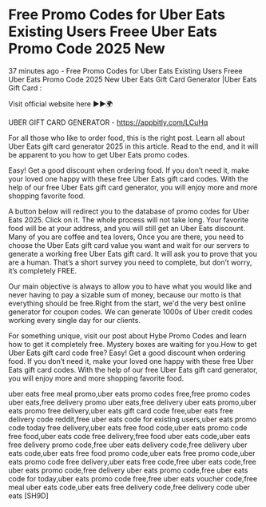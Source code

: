 # Free Promo Codes for Uber Eats Existing Users Freee Uber Eats Promo Code 2025 New

37 minutes ago - Free Promo Codes for Uber Eats Existing Users Freee Uber Eats Promo Code 2025 New Uber Eats Gift Card Generator |Uber Eats Gift Card :

Visit official website here ►►🌍 

UBER GIFT CARD GENERATOR - https://appbitly.com/LCuHq

For all those who like to order food, this is the right post. Learn all about Uber Eats gift card generator 2025 in this article. Read to the end, and it will be apparent to you how to get Uber Eats promo codes.

Easy! Get a good discount when ordering food. If you don’t need it, make your loved one happy with these free Uber Eats gift card codes. With the help of our free Uber Eats gift card generator, you will enjoy more and more shopping favorite food.

A button below will redirect you to the database of promo codes for Uber Eats 2025. Click on it. The whole process will not take long. Your favorite food will be at your address, and you will still get an Uber Eats discount. Many of you are coffee and tea lovers, Once you are there, you need to choose the Uber Eats gift card value you want and wait for our servers to generate a working free Uber Eats gift card. It will ask you to prove that you are a human. That’s a short survey you need to complete, but don’t worry, it’s completely FREE.

Our main objective is always to allow you to have what you would like and never having to pay a sizable sum of money, because our motto is that everything should be free.Right from the start, we'd the very best online generator for coupon codes. We can generate 1000s of Uber credit codes working every single day for our clients.

For something unique, visit our post about Hybe Promo Codes and learn how to get it completely free. Mystery boxes are waiting for you.How to get Uber Eats gift card code free? Easy! Get a good discount when ordering food. If you don’t need it, make your loved one happy with these free Uber Eats gift card codes. With the help of our free Uber Eats gift card generator, you will enjoy more and more shopping favorite food.

uber eats free meal promo,uber eats promo codes free,free promo codes uber eats,free delivery promo uber eats,free delivery uber eats promo,uber eats promo free delivery,uber eats gift card code free,uber eats free delivery code reddit,free uber eats code for existing users,uber eats promo code today free delivery,uber eats free food code,uber eats promo code free food,uber eats code free delivery,free food uber eats code,uber eats free delivery promo code,free uber eats delivery code,free delivery uber eats code,uber eats free food promo code,uber eats free promo code,uber eats promo code free delivery,uber eats free code,free uber eats code,free uber eats promo code,free delivery uber eats promo code,free uber eats code for today,uber eats promo code free,free uber eats voucher code,free meal uber eats code,uber eats free delivery code,free delivery code uber eats [SH9D]

